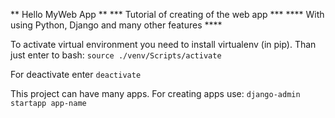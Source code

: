 ** Hello MyWeb App **
*** Tutorial of creating of the web app ***
**** With using Python, Django and many other features ****

To activate virtual environment you need to install virtualenv (in pip).
Than just enter to bash:
`source ./venv/Scripts/activate`

For deactivate enter `deactivate`

This project can have many apps. For creating apps use:
`django-admin startapp app-name`